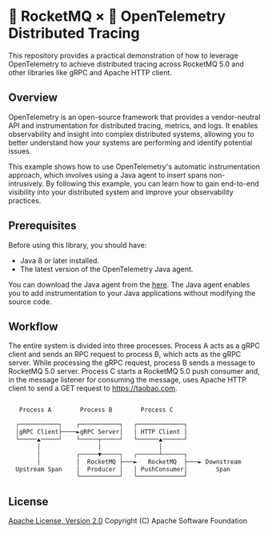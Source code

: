 # 🚀 RocketMQ × 🔭 OpenTelemetry Distributed Tracing

This repository provides a practical demonstration of how to leverage OpenTelemetry to achieve distributed tracing across RocketMQ 5.0 and other libraries like gRPC and Apache HTTP client.

## Overview

OpenTelemetry is an open-source framework that provides a vendor-neutral API and instrumentation for distributed tracing, metrics, and logs. It enables observability and insight into complex distributed systems, allowing you to better understand how your systems are performing and identify potential issues.

This example shows how to use OpenTelemetry's automatic instrumentation approach, which involves using a Java agent to insert spans non-intrusively. By following this example, you can learn how to gain end-to-end visibility into your distributed system and improve your observability practices.

## Prerequisites

Before using this library, you should have:

* Java 8 or later installed.
* The latest version of the OpenTelemetry Java agent.

You can download the Java agent from the [here](https://github.com/open-telemetry/opentelemetry-java/releases/latest). The Java agent enables you to add instrumentation to your Java applications without modifying the source code.

## Workflow

The entire system is divided into three processes. Process A acts as a gRPC client and sends an RPC request to process B, which acts as the gRPC server. While processing the gRPC request, process B sends a message to RocketMQ 5.0 server. Process C starts a RocketMQ 5.0 push consumer and, in the message listener for consuming the message, uses Apache HTTP client to send a GET request to <https://taobao.com>.

```txt

   Process A        Process B        Process C

  ┌───────────┐    ┌───────────┐   ┌─────────────┐
  │gRPC Client├────►gRPC Server│   │ HTTP Client │
  └─────▲─────┘    └─────┬─────┘   └──────▲──────┘
        │                │                │
        │          ┌─────▼─────┐   ┌──────┴──────┐
        │          │  RocketMQ ├───►   RocketMQ  ├───► Downstream
  Upstream Span    │  Producer │   │ PushConsumer│        Span
                   └───────────┘   └─────────────┘

```

## License

[Apache License, Version 2.0](http://www.apache.org/licenses/LICENSE-2.0.html) Copyright (C) Apache Software Foundation
